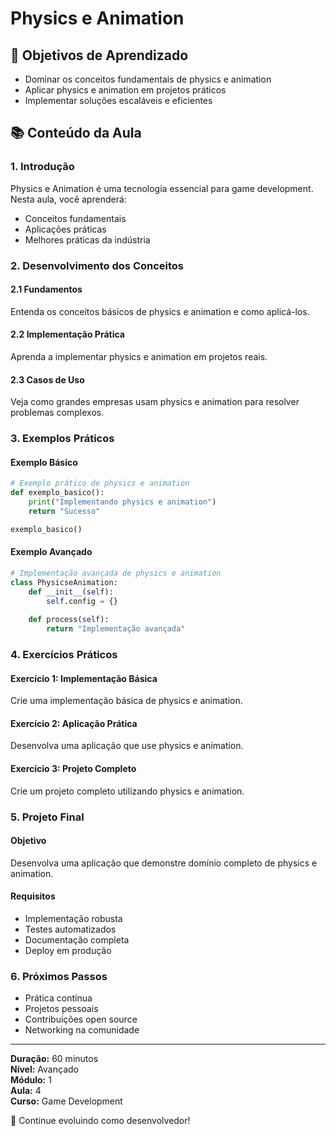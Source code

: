 # Physics e Animation

## 🎯 Objetivos de Aprendizado
- Dominar os conceitos fundamentais de physics e animation
- Aplicar physics e animation em projetos práticos
- Implementar soluções escaláveis e eficientes

## 📚 Conteúdo da Aula

### 1. Introdução
Physics e Animation é uma tecnologia essencial para game development. Nesta aula, você aprenderá:

- Conceitos fundamentais
- Aplicações práticas
- Melhores práticas da indústria

### 2. Desenvolvimento dos Conceitos

#### 2.1 Fundamentos
Entenda os conceitos básicos de physics e animation e como aplicá-los.

#### 2.2 Implementação Prática
Aprenda a implementar physics e animation em projetos reais.

#### 2.3 Casos de Uso
Veja como grandes empresas usam physics e animation para resolver problemas complexos.

### 3. Exemplos Práticos

#### Exemplo Básico
```python
# Exemplo prático de physics e animation
def exemplo_basico():
    print("Implementando physics e animation")
    return "Sucesso"

exemplo_basico()
```

#### Exemplo Avançado
```python
# Implementação avançada de physics e animation
class PhysicseAnimation:
    def __init__(self):
        self.config = {}
    
    def process(self):
        return "Implementação avançada"
```

### 4. Exercícios Práticos

#### Exercício 1: Implementação Básica
Crie uma implementação básica de physics e animation.

#### Exercício 2: Aplicação Prática
Desenvolva uma aplicação que use physics e animation.

#### Exercício 3: Projeto Completo
Crie um projeto completo utilizando physics e animation.

### 5. Projeto Final

#### Objetivo
Desenvolva uma aplicação que demonstre domínio completo de physics e animation.

#### Requisitos
- Implementação robusta
- Testes automatizados
- Documentação completa
- Deploy em produção

### 6. Próximos Passos

- Prática contínua
- Projetos pessoais
- Contribuições open source
- Networking na comunidade

---

**Duração:** 60 minutos  
**Nível:** Avançado  
**Módulo:** 1  
**Aula:** 4  
**Curso:** Game Development

🎉 Continue evoluindo como desenvolvedor!
